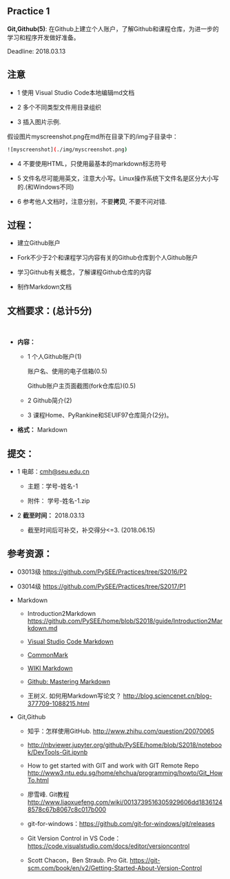 ## Practice 1

  **Git,Github(5)**: 在Github上建立个人账户，了解Github和课程仓库，为进一步的学习和程序开发做好准备。

   Deadline: 2018.03.13

## 注意

* 1 使用 Visual Studio Code本地编辑md文档

* 2 多个不同类型文件用目录组织

* 3 插入图片示例.

 假设图片myscreenshot.png在md所在目录下的/img子目录中：
```bash
![myscreenshot](./img/myscreenshot.png)
```

* 4 不要使用HTML，只使用最基本的markdown标志符号

* 5 文件名尽可能用英文，注意大小写。Linux操作系统下文件名是区分大小写的.(和Windows不同)

* 6 参考他人文档时，注意分别，不要**拷贝**, 不要不问对错.
 
## 过程： 

*   建立Github账户
   
*   Fork不少于2个和课程学习内容有关的Github仓库到个人Github账户

*   学习Github有关概念，了解课程Github仓库的内容

*   制作Markdown文档

## 文档要求：(总计5分)
    
* **内容：**

  * 1 个人Github账户(1)
       
       账户名、使用的电子信箱(0.5)

       Github账户主页面截图(fork仓库后)(0.5)

  * 2 Github简介(2)

  * 3 课程Home、PyRankine和SEUIF97仓库简介(2分)。

* **格式：** Markdown
  
## 提交：

* 1 电邮：cmh@seu.edu.cn

  * 主题：学号-姓名-1
  
  * 附件： 学号-姓名-1.zip

* 2 **截至时间：** 2018.03.13

  * 截至时间后可补交，补交得分<=3. (2018.06.15)

## 参考资源：

* 03013级 https://github.com/PySEE/Practices/tree/S2016/P2  

* 03014级 https://github.com/PySEE/Practices/tree/S2017/P1  

* Markdown
  
   * Introduction2Markdown https://github.com/PySEE/home/blob/S2018/guide/Introduction2Markdown.md

   * [Visual Studio Code Markdown](https://code.visualstudio.com/docs/languages/markdown/)

   * [CommonMark](http://commonmark.org/)
  
   * [WIKI Markdown](https://en.wikipedia.org/wiki/Markdown)

   * [Github: Mastering Markdown](https://guides.github.com/features/mastering-markdown/)
   
   * 王树义. 如何用Markdown写论文？ http://blog.sciencenet.cn/blog-377709-1088215.html

* Git,Github

   * 知乎：怎样使用GitHub. http://www.zhihu.com/question/20070065

   * http://nbviewer.jupyter.org/github/PySEE/home/blob/S2018/notebook/DevTools-Git.ipynb

   * How to get started with GIT and work with GIT Remote Repo http://www3.ntu.edu.sg/home/ehchua/programming/howto/Git_HowTo.html

   * 廖雪峰. Git教程  http://www.liaoxuefeng.com/wiki/0013739516305929606dd18361248578c67b8067c8c017b000

   * git-for-windows：https://github.com/git-for-windows/git/releases
 
   * Git Version Control in VS Code：https://code.visualstudio.com/docs/editor/versioncontrol

   * Scott Chacon，Ben Straub. Pro Git. https://git-scm.com/book/en/v2/Getting-Started-About-Version-Control



